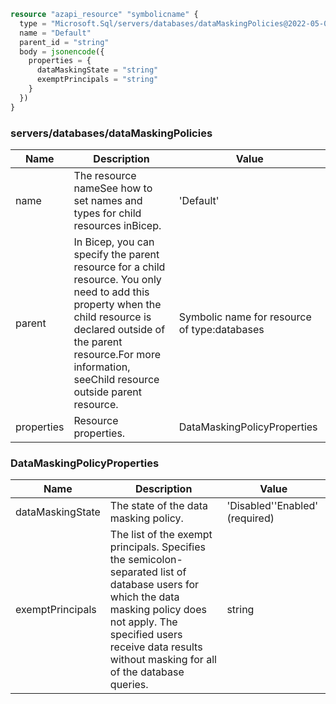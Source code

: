 ```terraform
resource "azapi_resource" "symbolicname" {
  type = "Microsoft.Sql/servers/databases/dataMaskingPolicies@2022-05-01-preview"
  name = "Default"
  parent_id = "string"
  body = jsonencode({
    properties = {
      dataMaskingState = "string"
      exemptPrincipals = "string"
    }
  })
}

```

### servers/databases/dataMaskingPolicies

| Name | Description | Value |
|-|-|-|
| name | The resource nameSee how to set names and types for child resources inBicep. | 'Default' |
| parent | In Bicep, you can specify the parent resource for a child resource. You only need to add this property when the child resource is declared outside of the parent resource.For more information, seeChild resource outside parent resource. | Symbolic name for resource of type:databases |
| properties | Resource properties. | DataMaskingPolicyProperties |


### DataMaskingPolicyProperties

| Name | Description | Value |
|-|-|-|
| dataMaskingState | The state of the data masking policy. | 'Disabled''Enabled' (required) |
| exemptPrincipals | The list of the exempt principals. Specifies the semicolon-separated list of database users for which the data masking policy does not apply. The specified users receive data results without masking for all of the database queries. | string |



